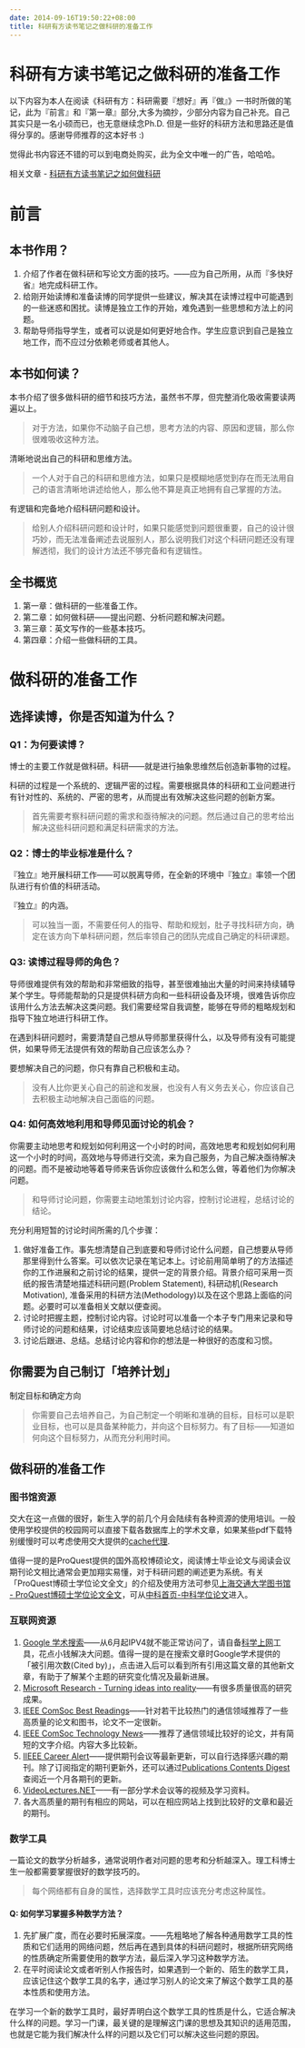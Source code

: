 ```yaml
---
date: 2014-09-16T19:50:22+08:00
title: 科研有方读书笔记之做科研的准备工作
---
```


# 科研有方读书笔记之做科研的准备工作

以下内容为本人在阅读《科研有方：科研需要『想好』再『做』》一书时所做的笔记，此为『前言』和『第一章』部分,大多为摘抄，少部分内容为自己补充。自己其实只是一名小硕而已，也无意继续念Ph.D. 但是一些好的科研方法和思路还是值得分享的。感谢导师推荐的这本好书 :) 

觉得此书内容还不错的可以到电商处购买，此为全文中唯一的广告，哈哈哈。

相关文章 - [科研有方读书笔记之如何做科研](http://blog.yuanbin.me/posts/2015/01/research-how-to.html)
<!--more-->
# 前言

## 本书作用？

1. 介绍了作者在做科研和写论文方面的技巧。——应为自己所用，从而『多快好省』地完成科研工作。
2. 给刚开始读博和准备读博的同学提供一些建议，解决其在读博过程中可能遇到的一些迷惑和困扰。读博是独立工作的开始，难免遇到一些思想和方法上的问题。
3. 帮助导师指导学生，或者可以说是如何更好地合作。学生应意识到自己是独立地工作，而不应过分依赖老师或者其他人。

## 本书如何读？

本书介绍了很多做科研的细节和技巧方法，虽然书不厚，但完整消化吸收需要读两遍以上。

> 对于方法，如果你不动脑子自己想，思考方法的内容、原因和逻辑，那么你很难吸收这种方法。

清晰地说出自己的科研和思维方法。

> 一个人对于自己的科研和思维方法，如果只是模糊地感觉到存在而无法用自己的语言清晰地讲述给他人，那么他不算是真正地拥有自己掌握的方法。

有逻辑和完备地介绍科研问题和设计。

> 给别人介绍科研问题和设计时，如果只能感觉到问题很重要，自己的设计很巧妙，而无法准备阐述去说服别人，那么说明我们对这个科研问题还没有理解透彻，我们的设计方法还不够完备和有逻辑性。

## 全书概览

1. 第一章：做科研的一些准备工作。
2. 第二章：如何做科研——提出问题、分析问题和解决问题。
3. 第三章：英文写作的一些基本技巧。
4. 第四章：介绍一些做科研的工具。


# 做科研的准备工作

## 选择读博，你是否知道为什么？  

### Q1：为何要读博？

博士的主要工作就是做科研。科研——就是进行抽象思维然后创造新事物的过程。

科研的过程是一个系统的、逻辑严密的过程。需要根据具体的科研和工业问题进行有针对性的、系统的、严密的思考，从而提出有效解决这些问题的创新方案。

> 首先需要考察科研问题的需求和亟待解决的问题。然后通过自己的思考给出解决这些科研问题和满足科研需求的方法。

### Q2：博士的毕业标准是什么？

『独立』地开展科研工作——可以脱离导师，在全新的环境中『独立』率领一个团队进行有价值的科研活动。

『独立』的内涵。

> 可以独当一面，不需要任何人的指导、帮助和规划，肚子寻找科研方向，确定在该方向下单科研问题，然后率领自己的团队完成自己确定的科研课题。

### Q3: 读博过程导师的角色？

导师很难提供有效的帮助和非常细致的指导，甚至很难抽出大量的时间来持续辅导某个学生。导师能帮助的只是提供科研方向和一些科研设备及环境，很难告诉你应该用什么方法去解决这类问题。我们需要经常自我调整，能够在导师的粗略规划和指导下独立地进行科研工作。  

在遇到科研问题时，需要清楚自己想从导师那里获得什么，以及导师有没有可能提供，如果导师无法提供有效的帮助自己应该怎么办？

要想解决自己的问题，你只有靠自己积极和主动。  

> 没有人比你更关心自己的前途和发展，也没有人有义务去关心，你应该自己去积极主动地解决自己面临的问题。  

### Q4: 如何高效地利用和导师见面讨论的机会？

你需要主动地思考和规划如何利用这一个小时的时间，高效地思考和规划如何利用这一个小时的时间，高效地与导师进行交流，来为自己服务，为自己解决亟待解决的问题。而不是被动地等着导师来告诉你应该做什么和怎么做，等着他们为你解决问题。  

> 和导师讨论问题，你需要主动地策划讨论内容，控制讨论进程，总结讨论的结论。  

充分利用短暂的讨论时间所需的几个步骤：  

1. 做好准备工作。事先想清楚自己到底要和导师讨论什么问题，自己想要从导师那里得到什么答案。可以依次记录在笔记本上。讨论前用简单明了的方法描述你的工作进展和之前讨论的结果，提供一定的背景介绍。背景介绍可采用一页纸的报告清楚地描述科研问题(Problem Statement), 科研动机(Research Motivation), 准备采用的科研方法(Methodology)以及在这个思路上面临的问题。必要时可以准备相关文献以便查阅。  
2. 讨论时把握主题，控制讨论内容。讨论时可以准备一个本子专门用来记录和导师讨论的问题和结果，讨论结束应该简要地总结讨论的结果。  
3. 讨论后跟进、总结。总结讨论内容和你的想法是一种很好的态度和习惯。  


## 你需要为自己制订「培养计划」  

制定目标和确定方向

> 你需要自己去培养自己，为自己制定一个明晰和准确的目标，目标可以是职业目标，也可以是具备某种能力，并向这个目标努力。有了目标——知道如何向这个目标努力，从而充分利用时间。  

## 做科研的准备工作

### 图书馆资源

交大在这一点做的很好，新生入学的前几个月会陆续有各种资源的使用培训。一般使用学校提供的校园网可以直接下载各数据库上的学术文章，如果某些pdf下载特别缓慢时可以考虑使用交大提供的[cache代理](http://cache.sjtu.edu.cn/).  

值得一提的是ProQuest提供的国外高校博硕论文，阅读博士毕业论文与阅读会议期刊论文相比通常会更加翔实易懂，对于科研问题的阐述更为系统。有关「ProQuest博硕士学位论文全文」的介绍及使用方法可参见[上海交通大学图书馆 - ProQuest博硕士学位论文全文](http://www.lib.sjtu.edu.cn/index.php?m=content&c=index&a=show&catid=223&id=248)，可从[中科首页-中科学位论文](http://pqdt.lib.sjtu.edu.cn/)进入。  

### 互联网资源

1. [Google 学术搜索](http://scholar.google.com.hk/)——从6月起IPV4就不能正常访问了，请自备[科学上网](https://github.com/sjtug/kxsw)工具，花点小钱解决大问题。值得一提的是在搜索文章时Google学术提供的「被引用次数(Cited by)」，点击进入后可以看到所有引用这篇文章的其他新文章，有助于了解某个主题的研究变化情况及最新进展。  
2. [Microsoft Research - Turning ideas into reality](http://research.microsoft.com/en-us/)——有很多质量很高的研究成果。  
3. [IEEE ComSoc Best Readings](http://www.comsoc.org/best-readings)——针对若干比较热门的通信领域推荐了一些高质量的论文和图书，论文不一定很新。  
4. [IEEE ComSoc Technology News](http://www.comsoc.org/ctn)——推荐了通信领域比较好的论文，并有简短的文字介绍。内容大多比较新。  
5. [IIEEE Career Alert](http://www.ieee.org/education_careers/careers/10021972)——提供期刊会议等最新更新，可以自行选择感兴趣的期刊。除了订阅指定的期刊更新外，还可以通过[Publications Contents Digest](http://www.comsoc.org/publications-content-digest)查阅近一个月各期刊的更新。  
6. [VideoLectures.NET](http://videolectures.net/)——有一部分学术会议等的视频及学习资料。  
7. 各大高质量的期刊有相应的网站，可以在相应网站上找到比较好的文章和最近的期刊。

### 数学工具

一篇论文的数学分析越多，通常说明作者对问题的思考和分析越深入。理工科博士生一般都需要掌握很好的数学技巧的。  

> 每个网络都有自身的属性，选择数学工具时应该充分考虑这种属性。  

#### Q: 如何学习掌握多种数学方法？

1. 先扩展广度，而在必要时拓展深度。——先粗略地了解各种通用数学工具的性质和它们适用的网络问题，然后再在遇到具体的科研问题时，根据所研究网络的性质确定所需要使用的数学方法，最后深入学习这种数学方法。   
2. 在平时阅读论文或者听别人作报告时，如果遇到一个新的、陌生的数学工具，应该记住这个数学工具的名字，通过学习别人的论文来了解这个数学工具的基本性质和使用方法。

在学习一个新的数学工具时，最好弄明白这个数学工具的性质是什么，它适合解决什么样的问题。学习一门课，最关键的是理解这门课的思想及其知识的适用范围，也就是它能为我们解决什么样的问题以及它们可以解决这些问题的原因。